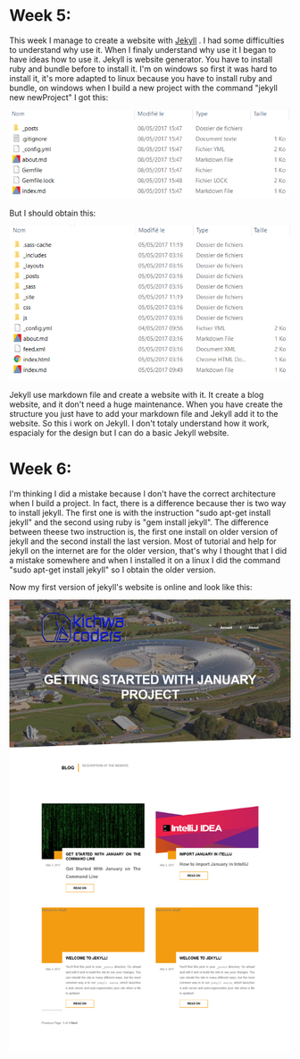 # Week 5:

This week I manage to create a website with [Jekyll](https://jekyllrb.com/) . I had some difficulties to understand why use it. When I finaly understand why use it I began to have ideas how to use it. Jekyll is website generator. You have to install ruby and bundle before to install it. I'm on windows so first it was hard to install it, it's more adapted to linux because you have to install ruby and bundle, on windows when I build a new project with the command "jekyll new newProject" I got this:

![image](https://github.com/Jdarroy/Internship/blob/master/ressources/structure_err_jekyll.png)

But I should obtain this:

![image](https://github.com/Jdarroy/Internship/blob/master/ressources/structure_base_jekyll.png)

Jekyll use markdown file and create a website with it. It create a blog website, and it don't need a huge maintenance. When you have create the structure you just have to add your markdown file and Jekyll add it to the website. So this i work on Jekyll. I don't totaly understand how it work, espacialy for the design but I can do a basic Jekyll website.

# Week 6:

I'm thinking I did a mistake because I don't have the correct architecture when I build a project. In fact, there is a difference because ther is two way to install jekyll. The first one is with the instruction "sudo apt-get install jekyll" and the second using ruby is "gem install jekyll". The difference between theese two instruction is, the first one install on older version of jekyll and the second install the last version. Most of tutorial and help for jekyll on the internet are for the older version, that's why I thought that I did a mistake somewhere and when I installed it on a linux I did the command "sudo apt-get install jekyll" so I obtain the older version.

Now my first version of jekyll's website is online and look like this:

![image](https://github.com/Jdarroy/Internship/blob/master/ressources/jdarroy_github_io.png)
